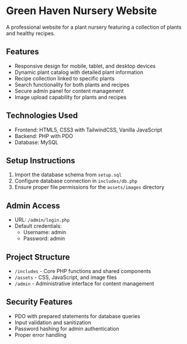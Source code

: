 # Green Haven Nursery Website

A professional website for a plant nursery featuring a collection of plants and healthy recipes.

## Features

- Responsive design for mobile, tablet, and desktop devices
- Dynamic plant catalog with detailed plant information
- Recipe collection linked to specific plants
- Search functionality for both plants and recipes
- Secure admin panel for content management
- Image upload capability for plants and recipes

## Technologies Used

- Frontend: HTML5, CSS3 with TailwindCSS, Vanilla JavaScript
- Backend: PHP with PDO
- Database: MySQL

## Setup Instructions

1. Import the database schema from `setup.sql`
2. Configure database connection in `includes/db.php`
3. Ensure proper file permissions for the `assets/images` directory

## Admin Access

- URL: `/admin/login.php`
- Default credentials:
  - Username: admin
  - Password: admin

## Project Structure

- `/includes` - Core PHP functions and shared components
- `/assets` - CSS, JavaScript, and image files
- `/admin` - Administrative interface for content management

## Security Features

- PDO with prepared statements for database queries
- Input validation and sanitization
- Password hashing for admin authentication
- Proper error handling